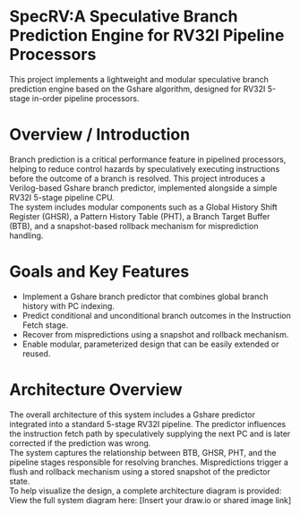 # SpecRV:A Speculative Branch Prediction Engine for RV32I Pipeline Processors
This project implements a lightweight and modular speculative branch prediction engine based on the Gshare algorithm, designed for RV32I 5-stage in-order pipeline processors.  

# Overview / Introduction
Branch prediction is a critical performance feature in pipelined processors, helping to reduce control hazards by speculatively executing instructions before the outcome of a branch is resolved. This project introduces a Verilog-based Gshare branch predictor, implemented alongside a simple RV32I 5-stage pipeline CPU.  
The system includes modular components such as a Global History Shift Register (GHSR), a Pattern History Table (PHT), a Branch Target Buffer (BTB), and a snapshot-based rollback mechanism for misprediction handling.  

# Goals and Key Features
* Implement a Gshare branch predictor that combines global branch history with PC indexing.
* Predict conditional and unconditional branch outcomes in the Instruction Fetch stage.
* Recover from mispredictions using a snapshot and rollback mechanism.
* Enable modular, parameterized design that can be easily extended or reused.

# Architecture Overview
The overall architecture of this system includes a Gshare predictor integrated into a standard 5-stage RV32I pipeline. The predictor influences the instruction fetch path by speculatively supplying the next PC and is later corrected if the prediction was wrong.  
The system captures the relationship between BTB, GHSR, PHT, and the pipeline stages responsible for resolving branches. Mispredictions trigger a flush and rollback mechanism using a stored snapshot of the predictor state.  
To help visualize the design, a complete architecture diagram is provided:  
View the full system diagram here: [Insert your draw.io or shared image link]  
